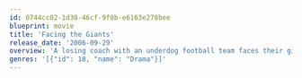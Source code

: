 ```yaml
---
id: 0744cc02-1d30-46cf-9f0b-e6163e278bee
blueprint: movie
title: 'Facing the Giants'
release_date: '2006-09-29'
overview: 'A losing coach with an underdog football team faces their giants of fear and failure on and off the field to surprising results.'
genres: '[{"id": 18, "name": "Drama"}]'
---
```

